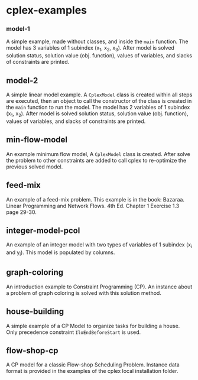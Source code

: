 # cplex-examples
 
### model-1
A simple example, made without classes, and inside the ```main``` function. The model has 3 variables of 1 subindex (x<sub>1</sub>, x<sub>2</sub>, x<sub>3</sub>). After model is solved solution status, solution value (obj. function), values of variables, and slacks of constraints are printed.

## model-2
A simple linear model example. A ```CplexModel``` class is created within all steps are executed, then an object to call the constructor of the class is created in the ```main``` function to run the model. The model has 2 variables of 1 subindex (x<sub>1</sub>, x<sub>2</sub>). After model is solved solution status, solution value (obj. function), values of variables, and slacks of constraints are printed.

## min-flow-model
An example minimum flow model, A ```CplexModel``` class is created. After solve the problem to other constraints are added to call cplex to re-optimize the previous solved model. 

## feed-mix
An example of a feed-mix problem. This example is in the book: Bazaraa. Linear Programming and Network Flows. 4th Ed. Chapter 1 Exercise 1.3 page 29-30.

## integer-model-pcol
An example of an integer model with two types of variables of 1 subindex (x<sub>i</sub> and y<sub>i</sub>). This model is populated by columns.

## graph-coloring
An introduction example to Constraint Programming (CP). An instance about a problem of graph coloring is solved with this solution method.

## house-building
A simple example of a CP Model to organize tasks for building a house. Only precedence constraint ```IloEndBeforeStart``` is used.

## flow-shop-cp
A CP model for a classic Flow-shop Scheduling Problem. Instance data format is provided in the examples of the cplex local installation folder.
